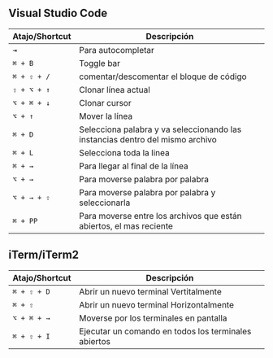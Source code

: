 ## Visual Studio Code

|Atajo/Shortcut| Descripción|
|-----|-------------------|
|`⇥`| Para autocompletar|
|`⌘ + B`| Toggle bar |
|`⌘ + ⇧ + /`| comentar/descomentar el bloque de código |
|`⇧ + ⌥ + ↑`| Clonar línea actual |
|`⌥ + ⌘ + ↓`| Clonar cursor |
|`⌥ + ↑`| Mover la línea |
|`⌘ + D`| Selecciona palabra y va seleccionando las instancias dentro del mismo archivo |
|`⌘ + L`| Selecciona toda la linea |
|`⌘ + →`| Para llegar al final de la línea |
|`⌥ + →`| Para moverse palabra por palabra |
|`⌥ + → + ⇧`| Para moverse palabra por palabra y seleccionarla |
|`⌘ + PP`| Para moverse entre los archivos que están abiertos, el mas reciente |       

## iTerm/iTerm2

|Atajo/Shortcut| Descripción|
|-----|-------------------|
|`⌘ + ⇧ + D`|Abrir un nuevo terminal Vertitalmente|
|`⌘ + ⇧`| Abrir un nuevo terminal Horizontalmente|
|`⌥ + ⌘ + →`| Moverse por los terminales en pantalla|
|`⌘ + ⇧ + I`| Ejecutar un comando en todos los terminales abiertos|
